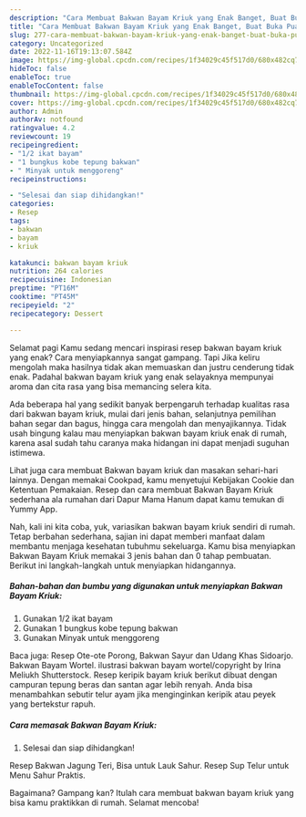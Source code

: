```yaml
---
description: "Cara Membuat Bakwan Bayam Kriuk yang Enak Banget, Buat Buka Puasa Lezat Sekali"
title: "Cara Membuat Bakwan Bayam Kriuk yang Enak Banget, Buat Buka Puasa Lezat Sekali"
slug: 277-cara-membuat-bakwan-bayam-kriuk-yang-enak-banget-buat-buka-puasa-lezat-sekali
category: Uncategorized
date: 2022-11-16T19:13:07.584Z
image: https://img-global.cpcdn.com/recipes/1f34029c45f517d0/680x482cq70/bakwan-bayam-kriuk-foto-resep-utama.jpg
hideToc: false
enableToc: true
enableTocContent: false
thumbnail: https://img-global.cpcdn.com/recipes/1f34029c45f517d0/680x482cq70/bakwan-bayam-kriuk-foto-resep-utama.jpg
cover: https://img-global.cpcdn.com/recipes/1f34029c45f517d0/680x482cq70/bakwan-bayam-kriuk-foto-resep-utama.jpg
author: Admin
authorAv: notfound
ratingvalue: 4.2
reviewcount: 19
recipeingredient:
- "1/2 ikat bayam"
- "1 bungkus kobe tepung bakwan"
- " Minyak untuk menggoreng"
recipeinstructions:

- "Selesai dan siap dihidangkan!"
categories:
- Resep
tags:
- bakwan
- bayam
- kriuk

katakunci: bakwan bayam kriuk 
nutrition: 264 calories
recipecuisine: Indonesian
preptime: "PT16M"
cooktime: "PT45M"
recipeyield: "2"
recipecategory: Dessert

---
```



Selamat pagi Kamu sedang mencari inspirasi resep bakwan bayam kriuk yang enak? Cara menyiapkannya sangat gampang. Tapi Jika keliru mengolah maka hasilnya tidak akan memuaskan dan justru cenderung tidak enak. Padahal bakwan bayam kriuk yang enak selayaknya mempunyai aroma dan cita rasa yang bisa memancing selera kita.


Ada beberapa hal yang sedikit banyak berpengaruh terhadap kualitas rasa dari bakwan bayam kriuk, mulai dari jenis bahan, selanjutnya pemilihan bahan segar dan bagus, hingga cara mengolah dan menyajikannya. Tidak usah bingung kalau mau menyiapkan bakwan bayam kriuk enak di rumah, karena asal sudah tahu caranya maka hidangan ini dapat menjadi suguhan istimewa.

Lihat juga cara membuat Bakwan bayam kriuk dan masakan sehari-hari lainnya. Dengan memakai Cookpad, kamu menyetujui Kebijakan Cookie dan Ketentuan Pemakaian. Resep dan cara membuat Bakwan Bayam Kriuk sederhana ala rumahan dari Dapur Mama Hanum dapat kamu temukan di Yummy App.


Nah, kali ini kita coba, yuk, variasikan bakwan bayam kriuk sendiri di rumah. Tetap berbahan sederhana, sajian ini dapat memberi manfaat dalam membantu menjaga kesehatan tubuhmu sekeluarga. Kamu bisa menyiapkan Bakwan Bayam Kriuk memakai 3 jenis bahan dan 0 tahap pembuatan. Berikut ini langkah-langkah untuk menyiapkan hidangannya.

<!--inarticleads1-->

##### Bahan-bahan dan bumbu yang digunakan untuk menyiapkan Bakwan Bayam Kriuk:

1. Gunakan 1/2 ikat bayam
1. Gunakan 1 bungkus kobe tepung bakwan
1. Gunakan  Minyak untuk menggoreng


Baca juga: Resep Ote-ote Porong, Bakwan Sayur dan Udang Khas Sidoarjo. Bakwan Bayam Wortel. ilustrasi bakwan bayam wortel/copyright by Irina Meliukh Shutterstock. Resep keripik bayam kriuk berikut dibuat dengan campuran tepung beras dan santan agar lebih renyah. Anda bisa menambahkan sebutir telur ayam jika menginginkan keripik atau peyek yang bertekstur rapuh. 

<!--inarticleads2-->

##### Cara memasak Bakwan Bayam Kriuk:


1. Selesai dan siap dihidangkan!

Resep Bakwan Jagung Teri, Bisa untuk Lauk Sahur. Resep Sup Telur untuk Menu Sahur Praktis. 

Bagaimana? Gampang kan? Itulah cara membuat bakwan bayam kriuk yang bisa kamu praktikkan di rumah. Selamat mencoba!
